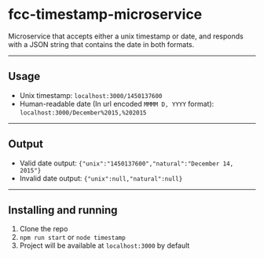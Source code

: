 # fcc-timestamp-microservice

Microservice that accepts either a unix timestamp or date, and responds with a JSON string that contains the date in both formats.

---

## Usage

* Unix timestamp:
 ```localhost:3000/1450137600```
* Human-readable date (In url encoded ```MMMM D, YYYY``` format):
 ```localhost:3000/December%2015,%202015```

---

## Output

* Valid date output:
 ```{"unix":"1450137600","natural":"December 14, 2015"}```
* Invalid date output:
 ```{"unix":null,"natural":null}```

---

## Installing and running

1. Clone the repo
2. ```npm run start``` or ```node timestamp```
3. Project will be available at ```localhost:3000``` by default

